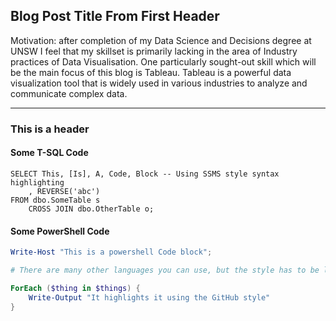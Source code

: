 ## Blog Post Title From First Header

Motivation: after completion of my Data Science and Decisions degree at UNSW I feel that my skillset is primarily lacking in the area of Industry practices of Data Visualisation. One particularly sought-out skill which will be the main focus of this blog is Tableau. Tableau is a powerful data visualization tool that is widely used in various industries to analyze and communicate complex data. 

---

### This is a header

#### Some T-SQL Code

```tsql
SELECT This, [Is], A, Code, Block -- Using SSMS style syntax highlighting
    , REVERSE('abc')
FROM dbo.SomeTable s
    CROSS JOIN dbo.OtherTable o;
```

#### Some PowerShell Code

```powershell
Write-Host "This is a powershell Code block";

# There are many other languages you can use, but the style has to be loaded first

ForEach ($thing in $things) {
    Write-Output "It highlights it using the GitHub style"
}
```
